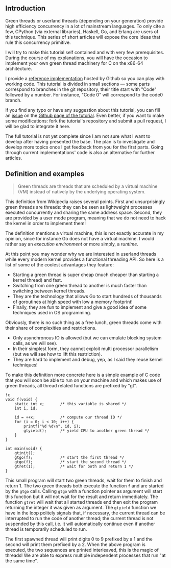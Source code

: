 ## Introduction

Green threads or userland threads (depending on your generation) provide high efficiency concurrency in a lot of mainstream languages. To only cite a few, CPython (via external libraries), Haskell, Go, and Erlang are users of this technique. This series of short articles will expose the core ideas that rule this concurrency primitive.

I will try to make this tutorial self contained and with very few prerequisites. During the course of my explanations, you will have the occasion to implement your own green thread machinery for C on the x86-64 architecture.

I provide a [reference implementation](https://github.com/mpu/gthreads) hosted by Github so you can play with working code. This tutorial is divided in small sections &mdash; some parts correspond to branches in the git repository, their title start with "Code" followed by a number. For instance, "Code 0" will correspond to the code0 branch.

If you find any typo or have any suggestion about this tutorial, you can fill an [issue](https://github.com/mpu/gthreads-art/issues/new) on the [Github page of the tutorial](https://github.com/mpu/gthreads-art). Even better, if you want to make some modifications: fork the tutorial's repository and submit a pull request, I will be glad to integrate it here.

The full tutorial is not yet complete since I am not sure what I want to develop after having presented the base. The plan is to investigate and develop more topics once I get feedback from you for the first parts. Going through current implementations' code is also an alternative for further articles.

## Definition and examples

> Green threads are threads that are scheduled by a virtual machine (VM) instead of natively by the underlying operating system.

This definition from Wikipedia raises several points. First and unsurprisingly green threads are threads: they can be seen as lightweight processes executed concurrently and sharing the same address space. Second, they are provided by a user mode program, meaning that we do not need to hack the kernel in order to implement them!

The definition mentions a virtual machine, this is not exactly accurate in my opinion, since for instance Go does not have a virtual machine. I would rather say an *execution environment* or more simply, a *runtime*.

At this point you may wonder why we are interested in userland threads while every modern kernel provides a functional threading API. So here is a list of some of the coolest advantages they feature:

  * Starting a green thread is super cheap (much cheaper than starting a kernel thread) and fast.
  * Switching from one green thread to another is much faster than switching between kernel threads.
  * They are the technology that allows Go to start hundreds of thousands of goroutines at high speed with low a memory footprint!
  * Finally, they are fun to implement and give a good idea of some techniques used in OS programming.

Obviously, there is no such thing as a free lunch, green threads come with their share of complexities and restrictions.

  * Only asynchronous IO is allowed (but we can emulate blocking system calls, as we will see).
  * In their simplest form, they cannot exploit multi processor parallelism (but we will see how to lift this restriction).
  * They are hard to implement and debug, yep, as I said they reuse kernel techniques!

To make this definition more concrete here is a simple example of C code that you will soon be able to run on your machine and which makes use of green threads, all thread related functions are prefixed by "gt".

	!c
	void f(void) {
		static int x;		/* this variable is shared */
		int i, id;

		id = ++x;			/* compute our thread ID */
		for (i = 0; i < 10; i++) {
			printf("%d %d\n", id, i);
			gtyield();		/* yield CPU to another green thread */
		}
	}

	int main(void) {
		gtinit();
		gtgo(f);			/* start the first thread */
		gtgo(f);			/* start the second thread */
		gtret(1);			/* wait for both and return 1 */
	}

This small program will start two green threads, wait for them to finish and return 1. The two green threads both execute the function `f` and are started by the `gtgo` calls. Calling `gtgo` with a function pointer as argument will start this function but it will not wait for the result and return immediately. The function `gtret` will wait that all started threads end then exit the program returning the integer it was given as argument. The `gtyield` function we have in the loop politely signals that, if necessary, the current thread can be interrupted to run the code of another thread; the current thread is not suspended by this call, i.e. it will automatically continue even if another thread is temporarily scheduled to run.

The first spawned thread will print digits 0 to 9 prefixed by a 1 and the second will print them prefixed by a 2. When the above program is executed, the two sequences are printed interleaved, this is the magic of threads! We are able to express multiple independent processes that run "at the same time".